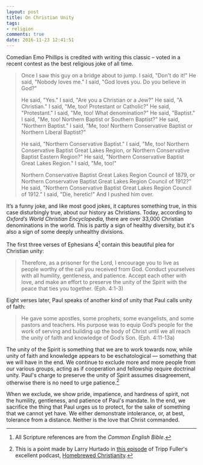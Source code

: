 ```yaml
---
layout: post
title: On Christian Unity
tags:
- religion
comments: true
date: 2016-11-23 12:41:51
---
```


Comedian Emo Phillips is credited with writing this classic – voted in a recent contest as the best religious joke of all time.

>Once I saw this guy on a bridge about to jump. I said, "Don't do it!" He said, "Nobody loves me." I said, "God loves you. Do you believe in God?"
>
>He said, "Yes." I said, "Are you a Christian or a Jew?" He said, "A Christian." I said, "Me, too! Protestant or Catholic?" He said, "Protestant." I said, "Me, too! What denomination?" He said, "Baptist." I said, "Me, too! Northern Baptist or Southern Baptist?" He said, "Northern Baptist." I said, "Me, too! Northern Conservative Baptist or Northern Liberal Baptist?"
>
>He said, "Northern Conservative Baptist." I said, "Me, too! Northern Conservative Baptist Great Lakes Region, or Northern Conservative Baptist Eastern Region?" He said, "Northern Conservative Baptist Great Lakes Region." I said, "Me, too!"
>
>Northern Conservative Baptist Great Lakes Region Council of 1879, or Northern Conservative Baptist Great Lakes Region Council of 1912?" He said, "Northern Conservative Baptist Great Lakes Region Council of 1912." I said, "Die, heretic!" And I pushed him over.

It’s a funny joke, and like most good jokes, it captures something true, in this case disturbingly true, about our history as Christians. Today, according to *Oxford’s World Christian Encyclopedia*, there are over 33,000 Christian denominations in the world. This is partly a sign of healthy diversity, but it's also a sign of some deeply unhealthy divisions.

The first three verses of Ephesians 4[^1] contain this beautiful plea for Christian unity:

>Therefore, as a prisoner for the Lord, I encourage you to live as people worthy of the call you received from God. Conduct yourselves with all humility, gentleness, and patience. Accept each other with love, and make an effort to preserve the unity of the Spirit with the peace that ties you together. (Eph. 4:1-3) 

Eight verses later, Paul speaks of another kind of unity that Paul calls unity of faith:

>He gave some apostles, some prophets, some evangelists, and some pastors and teachers. His purpose was to equip God’s people for the work of serving and building up the body of Christ until we all reach the unity of faith and knowledge of God’s Son. (Eph. 4:11-13a)

The unity of the Spirit is something that we are to work towards now, while unity of faith and knowledge appears to be eschatological — something that we will have in the end. We continue to exclude more and more people from our various groups, acting as if cooperation and fellowship require doctrinal unity. Paul's charge to preserve the unity of Spirit assumes disagreement, otherwise there is no need to urge patience.[^2] 

When we exclude, we show pride, impatience, and hardness of spirit, not the humility, gentleness, and patience of Paul's mandate. In the end, we sacrifice the thing that Paul urges us to protect, for the sake of something that we cannot yet have. We either demonstrate intolerance, or, at best, tolerance from a distance. Neither is the love that Christ commanded.


<!-- You are one body and one spirit, just as God also called you in one hope. There is one Lord, one faith, one baptism, and one God and Father of all, who is over all, through all, and in all. -->


[^1]: All Scripture references are from the *Common English Bible*.

[^2]: This is a point made by Larry Hurtado in [this episode](https://homebrewedchristianity.com/2016/11/04/destroyer-of-the-gods-larry-hurtado-talks-early-church-distinctiveness/) of Tripp Fuller's excellent podcast, [Homebrewed Christianity](https://homebrewedchristianity.com). 


